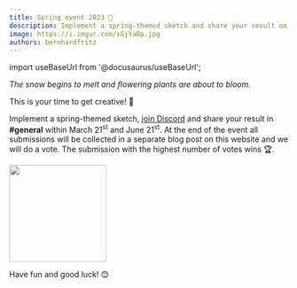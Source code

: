 ```yaml
---
title: Spring event 2023 🌷
description: Implement a spring-themed sketch and share your result on Discord within March 21st and June 21st.
image: https://i.imgur.com/xGjYaBp.jpg
authors: bernhardfritz
---
```


import useBaseUrl from '@docusaurus/useBaseUrl';

_The snow begins to melt and flowering plants are about to bloom._

<div className="flex">
<div style={{flex: 1}}>
<p>This is your time to get creative! 👀</p>

Implement a spring-themed sketch, <a href="https://discord.gg/B3vrdJcra6">join Discord</a> and share your result in **#general** within March 21<sup>st</sup> and June 21<sup>st</sup>. At the end of the event all submissions will be collected in a separate blog post on this website and we will do a vote. The submission with the highest number of votes wins 🏆.

</div>
<div>
    <img src={useBaseUrl('/img/spring-event-2023.jpg')} width="175" style={{margin: 10}} />
</div>
</div>

Have fun and good luck! 😊
